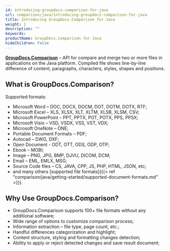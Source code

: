 ```yaml
---
id: introducing-groupdocs-comparison-for-java
url: comparison/java/introducing-groupdocs-comparison-for-java
title: Introducing GroupDocs.Comparison for Java
weight: 1
description: ""
keywords: 
productName: GroupDocs.Comparison for Java
hideChildren: False
---
```

**[GroupDocs.Comparison](https://products.groupdocs.com/comparison/java)** – API for compare and merge two or more files in applications on the Java platform. Compiled file shows line-by-line difference of content, paragraphs, characters, styles, shapes and positions.

## What is GroupDocs.Comparison?

Supported formats:

*   Microsoft Word – DOC, DOCX, DOCM, DOT, DOTM, DOTX, RTF;    
*   Microsoft Excel – XLS, XLSX, XLT, XLTM, XLSB, XLSM, CSV;    
*   Microsoft PowerPoint – PPT, PPTX, POT, POTX, PPS, PPSX;    
*   Microsoft Visio – VSD, VSDX, VSS, VST, VDX;    
*   Microsoft OneNote – ONE;    
*   Portable Document Formats – PDF;    
*   Autocad – DWG, DXF;    
*   Open Document - ODT, OTT, ODS, ODP, OTP;    
*   Ebook – MOBI;    
*   Image – PNG, JPG, BMP, DJVU, DICOM, DCM;    
*   Email – EML, EMLX, MSG;    
*   Source Code files – CS, JAVA, CPP, JS, PHP, HTML, JSON, etc;    
*   and many others [supported file formats]({{< ref "comparison/java/getting-started/supported-document-formats.md" >}}).
    

## Why Use GroupDocs.Comparison?

*   GroupDocs.Comparison supports 100+ file formats without any additional software;    
*   Wide range of options to customize comparison process;    
*   Information extraction – file type, page count, etc.;    
*   Handful differences categorization and highlight;     
*   Content structure, styling and formatting changes detection;    
*   Ability to apply or reject detected changes and save result document;

